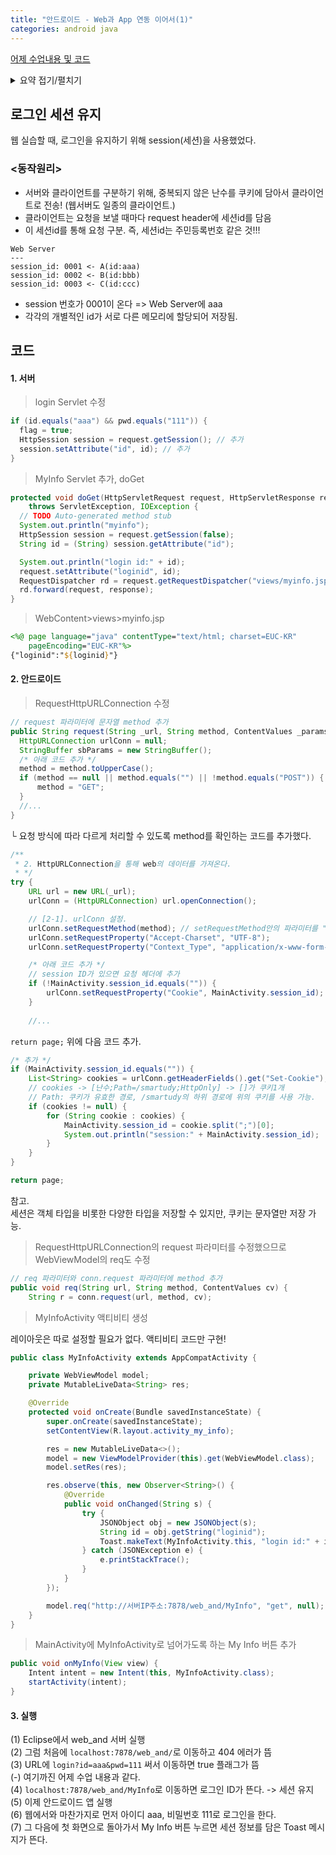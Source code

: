 ```yaml
---
title: "안드로이드 - Web과 App 연동 이어서(1)"
categories: android java
---
```


[어제 수업내용 및 코드](https://heijung1201.github.io/android/java/android-x-web-app/)
<details>
<summary>요약 접기/펼치기</summary>
<h3>웹 서버 통한 로그인 기능</h3>
- Eclipse에서 web_and라는 이름의 웹 서버를 만들었다.<br>
- 여기서 아이디가 aaa이고 비밀번호가 111일 때만 로그인 성공(flag <- true)이 되도록 구현하였다.<br>
- 앱에서 로그인 액티비티 실행하면 flag를 확인해 Toast를 띄우도록 하였다.<br>
- 위의 동작을 위해 만든 클래스: WebViewModel, RequestHttpURLConnection
</details>

## 로그인 세션 유지

웹 실습할 때, 로그인을 유지하기 위해 session(세션)을 사용했었다.

### <동작원리>
- 서버와 클라이언트를 구분하기 위해, 중복되지 않은 난수를 쿠키에 담아서 클라이언트로 전송! (웹서버도 일종의 클라이언트.)
- 클라이언트는 요청을 보낼 때마다 request header에 세션id를 담음
- 이 세션id를 통해 요청 구분. 즉, 세션id는 주민등록번호 같은 것!!!

```
Web Server
---
session_id: 0001 <- A(id:aaa)
session_id: 0002 <- B(id:bbb)
session_id: 0003 <- C(id:ccc)
```

- session 번호가 0001이 온다 => Web Server에 aaa
- 각각의 개별적인 id가 서로 다른 메모리에 할당되어 저장됨.


코드
---

#### 1. 서버

> login Servlet 수정

```java
if (id.equals("aaa") && pwd.equals("111")) {
  flag = true;
  HttpSession session = request.getSession(); // 추가
  session.setAttribute("id", id); // 추가
}
```

> MyInfo Servlet 추가, doGet

```java
protected void doGet(HttpServletRequest request, HttpServletResponse response)
    throws ServletException, IOException {
  // TODO Auto-generated method stub
  System.out.println("myinfo");
  HttpSession session = request.getSession(false);
  String id = (String) session.getAttribute("id");

  System.out.println("login id:" + id);
  request.setAttribute("loginid", id);
  RequestDispatcher rd = request.getRequestDispatcher("views/myinfo.jsp");
  rd.forward(request, response);
}
```

> WebContent>views>myinfo.jsp

```jsp
<%@ page language="java" contentType="text/html; charset=EUC-KR"
	pageEncoding="EUC-KR"%>
{"loginid":"${loginid}"}
```


#### 2. 안드로이드

> RequestHttpURLConnection 수정

```java
// request 파라미터에 문자열 method 추가
public String request(String _url, String method, ContentValues _params) {
  HttpURLConnection urlConn = null;
  StringBuffer sbParams = new StringBuffer();
  /* 아래 코드 추가 */
  method = method.toUpperCase();
  if (method == null || method.equals("") || !method.equals("POST")) {
      method = "GET";
  }
  //...
}  
```

└ 요청 방식에 따라 다르게 처리할 수 있도록 method를 확인하는 코드를 추가했다.

```java
/**
 * 2. HttpURLConnection을 통해 web의 데이터를 가져온다.
 * */
try {
    URL url = new URL(_url);
    urlConn = (HttpURLConnection) url.openConnection();

    // [2-1]. urlConn 설정.
    urlConn.setRequestMethod(method); // setRequestMethod안의 파라미터를 "POST"에서 method로 수정
    urlConn.setRequestProperty("Accept-Charset", "UTF-8");
    urlConn.setRequestProperty("Context_Type", "application/x-www-form-urlencoded;cahrset=UTF-8");

    /* 아래 코드 추가 */
    // session ID가 있으면 요청 헤더에 추가
    if (!MainActivity.session_id.equals("")) {
        urlConn.setRequestProperty("Cookie", MainActivity.session_id);
    }
    
    //...
```

```return page;``` 위에 다음 코드 추가.

```java
/* 추가 */
if (MainActivity.session_id.equals("")) {
    List<String> cookies = urlConn.getHeaderFields().get("Set-Cookie");
    // cookies -> [난수;Path=/smartudy;HttpOnly] -> []가 쿠키1개
    // Path: 쿠키가 유효한 경로, /smartudy의 하위 경로에 위의 쿠키를 사용 가능.
    if (cookies != null) {
        for (String cookie : cookies) {
            MainActivity.session_id = cookie.split(";")[0];
            System.out.println("session:" + MainActivity.session_id);
        }
    }
}

return page;
```

참고.<br>
세션은 객체 타입을 비롯한 다양한 타입을 저장할 수 있지만, 쿠키는 문자열만 저장 가능.

> RequestHttpURLConnection의 request 파라미터를 수정했으므로 WebViewModel의 req도 수정

```java
// req 파라미터와 conn.request 파라미터에 method 추가
public void req(String url, String method, ContentValues cv) {
    String r = conn.request(url, method, cv);
```

> MyInfoActivity 액티비티 생성

레이아웃은 따로 설정할 필요가 없다. 액티비티 코드만 구현!

```java
public class MyInfoActivity extends AppCompatActivity {

    private WebViewModel model;
    private MutableLiveData<String> res;

    @Override
    protected void onCreate(Bundle savedInstanceState) {
        super.onCreate(savedInstanceState);
        setContentView(R.layout.activity_my_info);

        res = new MutableLiveData<>();
        model = new ViewModelProvider(this).get(WebViewModel.class);
        model.setRes(res);

        res.observe(this, new Observer<String>() {
            @Override
            public void onChanged(String s) {
                try {
                    JSONObject obj = new JSONObject(s);
                    String id = obj.getString("loginid");
                    Toast.makeText(MyInfoActivity.this, "login id:" + id, Toast.LENGTH_SHORT).show();
                } catch (JSONException e) {
                    e.printStackTrace();
                }
            }
        });

        model.req("http://서버IP주소:7878/web_and/MyInfo", "get", null);
    }
}
```

> MainActivity에 MyInfoActivity로 넘어가도록 하는 My Info 버튼 추가

```java
public void onMyInfo(View view) {
    Intent intent = new Intent(this, MyInfoActivity.class);
    startActivity(intent);
}
```


#### 3. 실행

(1) Eclipse에서 web_and 서버 실행<br>
(2) 그럼 처음에 ```localhost:7878/web_and/```로 이동하고 404 에러가 뜸<br>
(3) URL에 ```login?id=aaa&pwd=111``` 써서 이동하면 true 플래그가 뜸<br>
(-) 여기까진 어제 수업 내용과 같다.<br>
(4) ```localhost:7878/web_and/MyInfo```로 이동하면 로그인 ID가 뜬다. -> 세션 유지<br>
(5) 이제 안드로이드 앱 실행<br>
(6) 웹에서와 마찬가지로 먼저 아이디 aaa, 비밀번호 111로 로그인을 한다.<br>
(7) 그 다음에 첫 화면으로 돌아가서 My Info 버튼 누르면 세션 정보를 담은 Toast 메시지가 뜬다.
